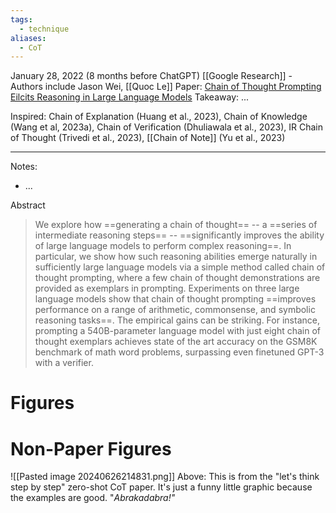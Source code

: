```yaml
---
tags:
  - technique
aliases:
  - CoT
---
```

January 28, 2022 (8 months before ChatGPT)
[[Google Research]] - Authors include Jason Wei, [[Quoc Le]]
Paper: [Chain of Thought Prompting Eilcits Reasoning in Large Language Models](https://arxiv.org/abs/2201.11903)
Takeaway: ...

Inspired: Chain of Explanation (Huang et al., 2023), Chain of Knowledge (Wang et al, 2023a), Chain of Verification (Dhuliawala et al., 2023), IR Chain of Thought (Trivedi et al., 2023), [[Chain of Note]] (Yu et al., 2023)

-----

Notes:
- ...

Abstract
> We explore how ==generating a chain of thought== -- a ==series of intermediate reasoning steps== -- ==significantly improves the ability of large language models to perform complex reasoning==. In particular, we show how such reasoning abilities emerge naturally in sufficiently large language models via a simple method called chain of thought prompting, where a few chain of thought demonstrations are provided as exemplars in prompting. Experiments on three large language models show that chain of thought prompting ==improves performance on a range of arithmetic, commonsense, and symbolic reasoning tasks==. The empirical gains can be striking. For instance, prompting a 540B-parameter language model with just eight chain of thought exemplars achieves state of the art accuracy on the GSM8K benchmark of math word problems, surpassing even finetuned GPT-3 with a verifier.



# Figures


# Non-Paper Figures
![[Pasted image 20240626214831.png]]
Above: This is from the "let's think step by step" zero-shot CoT paper. It's just a funny little graphic because the examples are good. "*Abrakadabra!"*